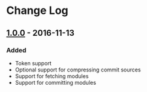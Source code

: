 # Change Log

## [1.0.0] - 2016-11-13
### Added
- Token support
- Optional support for compressing commit sources
- Support for fetching modules
- Support for committing modules

[1.0.0]: https://github.com/langri-sha/screeps-scripts/compare/283a050...v1.0.0
